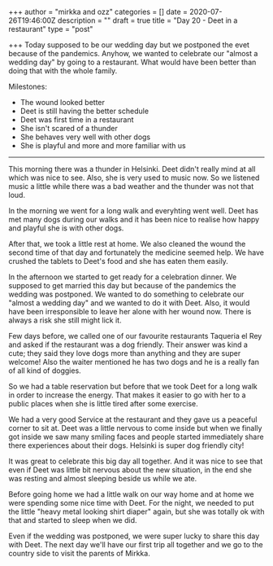 +++
author = "mirkka and ozz"
categories = []
date = 2020-07-26T19:46:00Z
description = ""
draft = true
title = "Day 20 - Deet in a restaurant"
type = "post"

+++
Today supposed to be our wedding day but we postponed the evet because of the pandemics. Anyhow, we wanted to celebrate our "almost a wedding day" by going to a restaurant. What would have been better than doing that with the whole family.

Milestones:

* The wound looked better
* Deet is still having the better schedule
* Deet was first time in a restaurant
* She isn't scared of a thunder
* She behaves very well with other dogs
* She is playful and more and more familiar with us

***

This morning there was a thunder in Helsinki. Deet didn't really mind at all which was nice to see. Also, she is very used to music now. So we listened music a little while there was a bad weather and the thunder was not that loud.

In the morning we went for a long walk and everyhting went well. Deet has met many dogs during our walks and it has been nice to realise how happy and playful she is with other dogs.

After that, we took a little rest at home. We also cleaned the wound the second time of that day and fortunately the medicine seemed help. We have crushed the tablets to Deet's food and she has eaten them easily. 

In the afternoon we started to get ready for a celebration dinner. We supposed to get married this day but because of the pandemics the wedding was postponed. We wanted to do something to celebrate our "almost a  wedding day" and we wanted to do it with Deet. Also, it would have been irresponsible to leave her alone with her wound now. There is always a risk she still might lick it. 

Few days before, we called one of our favourite restaurants Taqueria el Rey and asked if the restaurant was a dog friendly. Their answer was kind a cute; they said they love dogs more than anything and they are super welcome! Also the waiter mentioned he has two dogs and he is a really fan of all kind of doggies. 

So we had a table reservation but before that we took Deet for a long walk in order to increase the energy. That makes it easier to go with her to a public places when she is little tired after some exercise. 

We had a very good Service at the restaurant and they gave us a peaceful corner to sit at. Deet was a little nervous to come inside but when we finally got inside we saw many smiling faces and people started immediately share there experiences about their dogs. Helsinki is super dog friendly city!

It was great to celebrate this big day all together. And it was nice to see that even if Deet was little bit nervous about the new situation, in the end she was resting and almost sleeping beside us while we ate. 

Before going home we had a little walk on our way home and at home we were spending some nice time with Deet. For the night, we needed to put the little "heavy metal looking shirt diaper" again, but she was totally ok with that and started to sleep when we did.

Even if the wedding was postponed, we were super lucky to share this day with Deet. The next day we'll have our first trip all together and we go to the country side to visit the parents of Mirkka.
